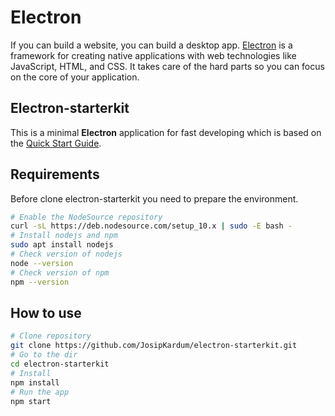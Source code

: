 # Electron

If you can build a website, you can build a desktop app. [Electron](https://electronjs.org/) is a framework for creating native applications with web technologies like JavaScript, HTML, and CSS. It takes care of the hard parts so you can focus on the core of your application.

## Electron-starterkit

This is a minimal **Electron** application for fast developing which is based on the [Quick Start Guide](https://electronjs.org/docs/tutorial/quick-start).

## Requirements

Before clone electron-starterkit you need to prepare the environment.

```bash
# Enable the NodeSource repository
curl -sL https://deb.nodesource.com/setup_10.x | sudo -E bash -
# Install nodejs and npm
sudo apt install nodejs
# Check version of nodejs
node --version
# Check version of npm
npm --version

```

## How to use

```bash
# Clone repository
git clone https://github.com/JosipKardum/electron-starterkit.git
# Go to the dir
cd electron-starterkit
# Install
npm install
# Run the app
npm start
```